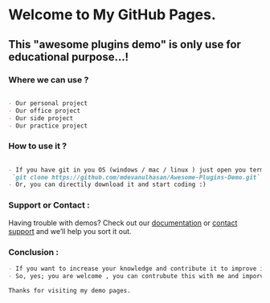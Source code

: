 # Welcome to My GitHub Pages.

## This "awesome plugins demo" is only use for educational purpose...!

### Where we can use ?

```markdown

- Our personal project
- Our office project
- Our side project
- Our practice project

```
### How to use it ?

```markdown

- If you have git in you OS (windows / mac / linux ) just open you terminal(mac/linux) or cmd(windows) and type
 `git clone https://github.com/mdevanulhasan/Awesome-Plugins-Demo.git`
- Or, you can directily download it and start coding :)

```
### Support or Contact :

Having trouble with demos? Check out our [documentation](https://mdevanulhasan.blogspot.com) or [contact support](mdevanulhasan@gmail.com) and we’ll help you sort it out.

### Conclusion :

```markdown
- If you want to increase your knowledge and contribute it to improve it more.
- So, yes; you are welcome , you can contrubute this with me and imporve this demos.
```

``` Thanks for visiting my demo pages. ```
